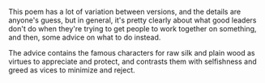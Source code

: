 This poem
has a lot of variation
between versions,
and the details
are anyone's guess,
but in general,
it's pretty clearly about
what good leaders don't do
when they're trying to get people
to work together on something,
and then,
some advice
on what to do instead.

The advice
contains the famous
characters for
raw silk and plain wood
as virtues to appreciate and protect,
and contrasts them
with selfishness and greed
as vices to minimize and reject.
